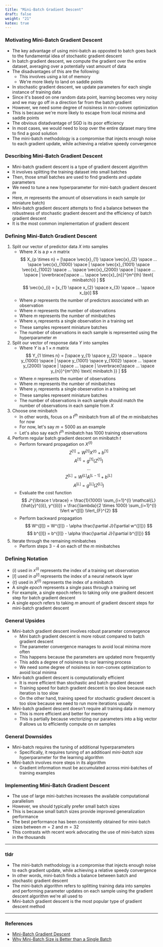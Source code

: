 ```yaml
---
title: "Mini-Batch Gradient Descent"
draft: false
weight: "21"
katex: true
---
```


### Motivating Mini-Batch Gradient Descent
- The key advantage of using mini-batch as opposted to batch goes back to the fundamental idea of stochastic gradient descent
- In batch gradient descent, we compute the gradient over the entire dataset, averaging over a potentially vast amount of data
- The disadvantages of this are the following:
	- This involves using a lot of memory
	- We're more likely to land on saddle points
- In stochastic gradient descent, we update parameters for each single instance of training data
- Since it's based on one random data point, learning becomes very noisy and we may go off in a direction far from the batch gradient
- However, we need some degree of noisiness in non-convex optimization
- This is because we're more likely to escape from local minima and saddle points
- The obvious distadvantage of SGD is its poor efficiency
- In most cases, we would need to loop over the entire dataset many time to find a good solution
- The mini-batch methodology is a compromise that injects enough noise to each gradient update, while achieving a relative speedy convergence

### Describing Mini-Batch Gradient Descent
- Mini-batch gradient descent is a type of gradient descent algorithm
- It involves splitting the training dataset into small batches
- Then, those small batches are used to find gradients and update parameters
- We need to tune a new hyperparameter for mini-batch gradient descent $m$
- Here, $m$ represents the amount of observations in each sample (or miniature batch)
- Mini-batch gradient descent attempts to find a balance between the robustness of stochastic gradient descent and the efficiency of batch gradient descent
- It is the most common implementation of gradient descent

### Defining Mini-Batch Gradient Descent
1. Split our vector of predictor data $X$ into samples
	- Where $X$ is a $p \times n$ matrix
	$$ X_{p \times n} = [\space \vec{x}_{1} \space \vec{x}_{2} \space ... \space \vec{x}_{1000} \space | \space \vec{x}_{1001} \space \vec{x}_{1002} \space ... \space \vec{x}_{2000} \space | \space ... \space | \overbrace{\space ... \space \vec{x}_{n}}^{m^{th} \text{ minibatch}} ] $$
	$$ \vec{x}_{i} = [x_{1} \space x_{2} \space x_{3} \space ... \space x_{p}] $$
	- Where $p$ represents the number of predictors associated with an observation
	- Where $n$ represents the number of observations
	- Where $m$ represents the number of minibatches
	- Where $x_{i}$ represents a single observation in a training set
	- These samples represent miniature batches
	- The number of observations in each sample is represented using the hyperparameter $m$
2. Split our vector of response data $Y$ into samples
	- Where $Y$ is a $1 \times n$ matrix
	$$ Y_{1 \times n} = [\space y_{1} \space y_{2} \space ... \space y_{1000} \space | \space y_{1001} \space y_{1002} \space ... \space y_{2000} \space | \space ... \space | \overbrace{\space ... \space y_{n}}^{m^{th} \text{ minibatch }} ] $$
	- Where $n$ represents the number of observations
	- Where $m$ represents the number of minibatches
	- Where $y_{i}$ represents a single obeservation in a training set
	- These samples represent miniature batches
	- The number of observations in each sample should match the number of observations in each sample from $X$
3. Choose one minibatch 
	- In other words, focus on a $t^{th}$ minibatch from all of the $m$ minibatches for now
	- For now, let's say $m=5000$ as an example
	- Let's also say each $t^{th}$ minibatch has $1000$ training observations
4. Perform regular batch gradient descent on minibatch $t$
	- Perform forward propagation on $X^{\lbrace t \rbrace}$
	$$ Z^{[1]} = W^{[1]} X^{\lbrace t \rbrace} + b^{[1]} $$
	$$ A^{[1]} = g^{[1]}(Z^{[1]}) $$
	$$ ... $$
	$$ Z^{[L]} = W^{[L]} A^{[L-1]} + b^{[L]} $$
	$$ A^{[L]} = g^{[L]}(Z^{[L]}) $$
	- Evaluate the cost function
	$$ J^{\lbrace t \rbrace} = \frac{1}{1000} \sum_{i=1}^{l} \mathcal{L}(\hat{y}^{(i)}, y^{(i)}) + \frac{\lambda}{2 \times 1000} \sum_{i=1}^{l} \Vert w^{[l]} \Vert_{F}^{2} $$
	- Perform backward propagation
	$$ W^{[l]} = W^{[l]} - \alpha \frac{\partial J}{\partial w^{[l]}} $$
	$$ b^{[l]} = b^{[l]} - \alpha \frac{\partial J}{\partial b^{[l]}} $$
5. Iterate through the remaining minibatches
	- Perform steps $3-4$ on each of the $m$ minibatches

### Defining Notation
- $(i)$ used in $x^{(i)}$ represents the index of a training set observation
- $[l]$ used in $a^{[l]}$ represents the index of a neural network layer
- $\lbrace t \rbrace$ used in $X^{\lbrace t \rbrace}$ represents the index of a minibatch
- A single *epoch* represents a single pass through a training set
- For example, a single epoch refers to taking only one gradient descent step for batch gradient descent
- A single epoch refers to taking $m$ amount of gradient descent steps for mini-batch gradient descent

### General Upsides
- Mini-batch gradient descent involves robust parameter convergence
	- Mini batch gradient descent is more robust compared to batch gradient descent
	- The parameter convergence manages to avoid local minima more often
	- This happens because the parameters are updated more frequently
	- This adds a degree of noisiness to our learning process
	- We need some degree of noisiness in non-convex optimization to avoid local minima
- Mini-batch gradient descent is computationally efficient
	- It is more efficient than stochastic and batch gradient descent
	- Training speed for batch gradient descent is too slow because each iteration is too slow
	- On the other hand, training speed for stochastic gradient descent is too slow because we need to run more iterations usually
- Mini-batch gradient descent doesn't require all training data in memory
	- This is more efficient and better for memory
	- This is partially because vectorizing our parameters into a big vector $\theta$ allows us to efficiently compute on $m$ samples

### General Downsides
- Mini-batch requires the tuning of additional hyperparameters
	- Specifically, it requires tuning of an additioanl *mini-batch size* hyperparameter for the learning algorithm
- Mini-batch involves more steps in its algorithm
	- Gradient information must be accumulated across mini-batches of training examples

### Implementing Mini-Batch Gradient Descent
- The use of large mini-batches increases the available computational parallelism
- However, we should typically prefer small batch sizes
- This is because small batch sizes provide improved generalization performance
- The best performance has been consistently obtained for mini-batch sizes between $m=2$ and $m=32$
- This contrasts with recent work advocating the use of mini-batch sizes in the thousands

---

### tldr
- The mini-batch methodology is a compromise that injects enough noise to each gradient update,
 while achieving a relative speedy convergence
- In other words, mini-batch finds a balance between batch and stochastic gradient descent
- The mini-batch algorithm refers to splitting training data into samples and performing parameter updates on each sample using the gradient descent algorithm we're all used to
- Mini-batch gradient descent is the most popular type of gradient descent method

---

### References
- [Mini-Batch Gradient Descent](https://www.youtube.com/watch?v=4qJaSmvhxi8&list=PLkDaE6sCZn6Hn0vK8co82zjQtt3T2Nkqc&index=15)
- [Why Mini-Batch Size is Better than a Single Batch](https://datascience.stackexchange.com/questions/16807/why-mini-batch-size-is-better-than-one-single-batch-with-all-training-data)
